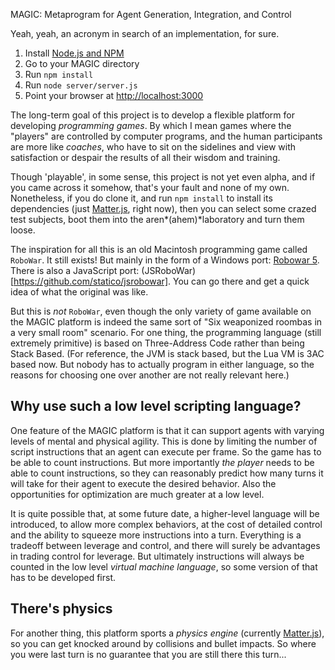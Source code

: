 MAGIC: Metaprogram for Agent Generation, Integration, and Control

Yeah, yeah, an acronym in search of an implementation, for sure.

1. Install [Node.js and NPM](https://nodejs.org)
2. Go to your MAGIC directory
3. Run `npm install`
4. Run `node server/server.js`
5. Point your browser at [http://localhost:3000](http://localhost:3000)

The long-term goal of this project is to develop a flexible platform for
developing *programming games*. By which I mean games where the "players" are controlled by computer programs, and the human participants are more like 
*coaches*, who have to sit on the sidelines and view with satisfaction or despair the results of all their wisdom and training.

Though 'playable', in some sense, this project is not yet even alpha, 
and if you came across it somehow, that's your fault and none of my own.
Nonetheless, if you do clone it, and run `npm install` to install its 
dependencies (just [Matter.js](https://github.com/liabru/matter-js/wiki/Getting-started), right now), then you can select some 
crazed test subjects, boot them into the aren*(ahem)*laboratory and turn them loose.

The inspiration for all this is an old Macintosh programming game called
`RoboWar`. It still exists! But mainly in the form of a Windows port:
[Robowar 5](http://robowar.sourceforge.net/RoboWar5/index.html).
There is also a JavaScript port: (JSRoboWar)[https://github.com/statico/jsrobowar]. You can go there and get a quick idea of what the original was like.

But this is *not* `RoboWar`, even though the only variety of game available on the MAGIC platform is indeed the same sort of "Six weaponized roombas in a very small room" scenario.
For one thing, the programming language (still extremely primitive) is based on Three-Address Code rather than being Stack Based. (For reference, the JVM is stack based, but the Lua VM is 3AC based now. But nobody has to actually program in either language, so the reasons for choosing one over another are not really relevant here.) 


## Why use such a low level scripting language?

One feature of the MAGIC platform is that it can support agents with varying levels of mental and physical agility. This is done by limiting the number of script instructions that an agent can execute per frame.
So the game has to be able to count instructions. But more importantly *the player* needs to be able to count instructions, so they can reasonably predict how many turns it will take for their agent to execute the desired behavior. Also the opportunities for optimization are much greater at a low level.

It is quite possible that, at some future date, a higher-level language will be introduced, to allow more complex behaviors, at the cost of detailed control and the ability to squeeze more instructions into a turn. Everything is a tradeoff between leverage and control, and there will surely be advantages in trading control for leverage. But ultimately instructions will always be counted in the low level *virtual machine language*, so some version of that has to be developed first.


## There's physics

For another thing, this platform sports a *physics engine* (currently [Matter.js](https://github.com/liabru/matter-js/wiki/Getting-started)), so you can get knocked around by collisions and bullet impacts. So where you were last turn is no guarantee that you are still there this turn...

